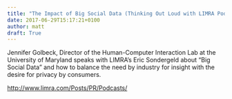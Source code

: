 ```yaml
---
title: "The Impact of Big Social Data (Thinking Out Loud with LIMRA Podcast)"
date: 2017-06-29T15:17:21+0100
author: matt
draft: True
---
```

Jennifer Golbeck, Director of the Human-Computer Interaction Lab at the University of Maryland speaks with LIMRA’s Eric Sondergeld about “Big Social Data” and how to balance the need by industry for insight with the desire for privacy by consumers.

[ http://www.limra.com/Posts/PR/Podcasts/ ]( http://www.limra.com/Posts/PR/Podcasts/The_Impact_of_Big_Social_Data,_a_Conversation_with_Jennifer_Golbeck,_University_of_Maryland.aspx )

